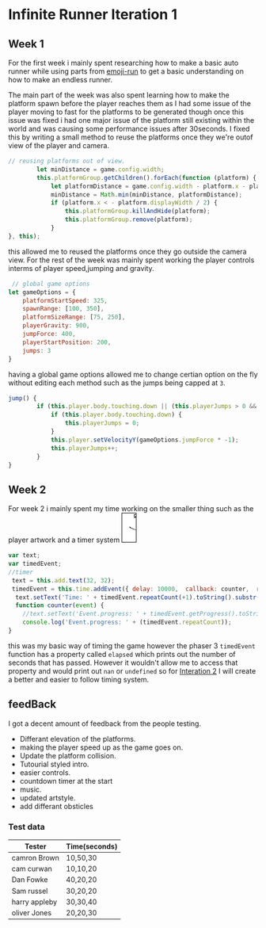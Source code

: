 # Infinite Runner Iteration 1

## Week 1
For the first week  i mainly spent researching how to make a basic auto runner while using 
parts from [emoji-run](https://github.com/JAX3/emoji-run) to get a basic understanding on how to make an endless runner.


The main part of the week was also spent learning how to make the platform spawn before the player reaches them as I had some issue of the player moving to fast for the platforms to be generated though once this issue was fixed i had one major issue of the platform still existing within the world  and was causing some performance issues after 30seconds. I fixed this by writing a small method to reuse the platforms once they we're outof view of the player and camera.

```javascript
// reusing platforms out of view.
        let minDistance = game.config.width;
        this.platformGroup.getChildren().forEach(function (platform) {
            let platformDistance = game.config.width - platform.x - platform.displayWidth / 2;
            minDistance = Math.min(minDistance, platformDistance);
            if (platform.x < - platform.displayWidth / 2) {
                this.platformGroup.killAndHide(platform);
                this.platformGroup.remove(platform);
            }
}, this);

````
this allowed me to reused the platforms once they go outside the camera view. For the rest of the week was mainly spent working the player controls interms of player speed,jumping and gravity.
```javascript
 // global game options
let gameOptions = {
    platformStartSpeed: 325,
    spawnRange: [100, 350],
    platformSizeRange: [75, 250],
    playerGravity: 900,
    jumpForce: 400,
    playerStartPosition: 200,
    jumps: 3
}
```
having a global  game options allowed me to change certian option on the fly without editing each method such as the jumps being capped at ``3``.
```javascript
jump() {
        if (this.player.body.touching.down || (this.playerJumps > 0 && this.playerJumps < gameOptions.jumps)) {
            if (this.player.body.touching.down) {
                this.playerJumps = 0;
            }
            this.player.setVelocityY(gameOptions.jumpForce * -1);
            this.playerJumps++;
        }
}
```
## Week 2
For week 2 i mainly spent my time working on the smaller thing such as the player artwork and a timer system ![player sprite](https://github.com/JAX3/Runner-game-Iteration1/blob/master/player.png) 
```js
var text;
var timedEvent;
//timer
 text = this.add.text(32, 32);
 timedEvent = this.time.addEvent({ delay: 10000,  callback: counter,  repeat: 10, startAt: 8000 });
  text.setText('Time: ' + timedEvent.repeatCount(+1).toString().substr(0, 4));
  function counter(event) {
    //text.setText('Event.progress: ' + timedEvent.getProgress().toString().substr(0, 4);
    console.log('Event.progress: ' + (timedEvent.repeatCount));
}
```
this was my basic way of timing the game  however the phaser 3 ``timedEvent`` function has a property called ``elapsed`` which prints out the number of seconds that has passed. However it wouldn't allow me to access that property and would print out ``nan``  or ``undefined`` so for [Interation 2](https://github.com/JAX3/interation2)  I will create a better and easier to follow timing system.

## feedBack
I got a decent amount of feedback from the people testing.
* Differant elevation of the platforms.
* making the player speed up as the game goes on.
* Update the platform collision.
* Tutourial styled intro.
* easier controls.
* countdown timer at the start
* music.
* updated artstyle.
* add differant obsticles


### Test data
Tester | Time(seconds)                        
------------ | -------------
camron Brown| 10,50,30
cam curwan | 10,10,20
Dan Fowke | 40,20,20
Sam russel | 30,20,20
harry appleby|  30,30,40
oliver Jones| 20,20,30


